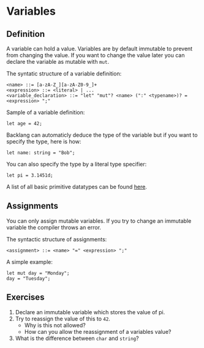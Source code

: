 # Variables

## Definition

A variable can hold a value. Variables are by default immutable to prevent from changing the value. If you want to change the value later you can declare the variable as mutable with `mut`.

The syntatic structure of a variable definition:
```ebnf
<name> ::= [a-zA-Z_][a-zA-Z0-9_]+
<expression> ::= <literal> | ...
<variable_declaration> ::= "let" "mut"? <name> (":" <typename>)? = <expression> ";"
```

Sample of a variable definition:

```back
let age = 42;
```

Backlang can automaticly deduce the type of the variable but if you want to specify the type, here is how:

```back
let name: string = "Bob";
```

You can also specify the type by a literal type specifier:

```back
let pi = 3.1451d;
```

A list of all basic primitive datatypes can be found [here](/#/learn/primitive-datatypes).

## Assignments

You can only assign mutable variables. If you try to change an immutable variable the compiler throws an error.

The syntactic structure of assignments:
```ebnf
<assignment> ::= <name> "=" <expression> ";"
```

A simple example:
```back
let mut day = "Monday";
day = "Tuesday";
```

## Exercises

1. Declare an immutable variable which stores the value of pi.
2. Try to reassign the value of this to `42`. 
    - Why is this not allowed?
    - How can you allow the reassignment of a variables value?
3. What is the difference between `char` and `string`?
